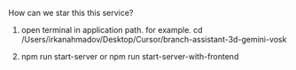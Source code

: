 How can we star this this service?

1. open terminal in application path. for example. 
cd /Users/irkanahmadov/Desktop/Cursor/branch-assistant-3d-gemini-vosk

2. npm run start-server or npm run start-server-with-frontend